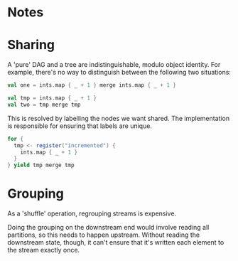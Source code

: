 
Notes
==

Sharing
===

A 'pure' DAG and a tree are indistinguishable, modulo object identity. For
example, there's no way to distinguish between the following two situations:

```scala
val one = ints.map { _ + 1 } merge ints.map { _ + 1 }

val tmp = ints.map { _ + 1 }
val two = tmp merge tmp
```

This is resolved by labelling the nodes we want shared. The implementation is
responsible for ensuring that labels are unique.

```scala
for {
  tmp <- register("incremented") {
    ints.map { _ + 1 }
  }
} yield tmp merge tmp
```

Grouping
===

As a 'shuffle' operation, regrouping streams is expensive.

Doing the grouping on the downstream end would involve reading all partitions,
so this needs to happen upstream. Without reading the downstream state, though,
it can't ensure that it's written each element to the stream exactly once.


